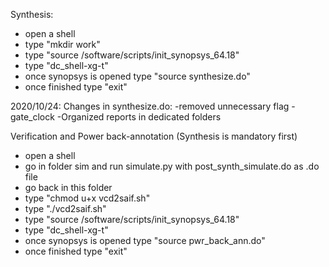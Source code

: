 Synthesis:

- open a shell
- type "mkdir work"
- type "source /software/scripts/init_synopsys_64.18"
- type "dc_shell-xg-t"
- once synopsys is opened type "source synthesize.do"
- once finished type "exit"

2020/10/24: Changes in synthesize.do: 
-removed unnecessary flag -gate_clock
-Organized reports in dedicated folders


Verification and Power back-annotation (Synthesis is mandatory first)

- open a shell
- go in folder sim and run simulate.py with post_synth_simulate.do as .do file
- go back in this folder
- type "chmod u+x vcd2saif.sh"
- type "./vcd2saif.sh"
- type "source /software/scripts/init_synopsys_64.18"
- type "dc_shell-xg-t"
- once synopsys is opened type "source pwr_back_ann.do"
- once finished type "exit"



